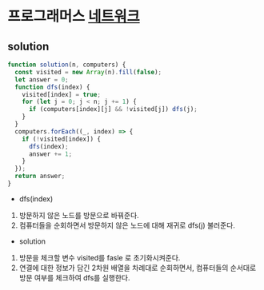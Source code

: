 # 프로그래머스 [네트워크](https://programmers.co.kr/learn/courses/30/lessons/43162)

## solution

```js
function solution(n, computers) {
  const visited = new Array(n).fill(false);
  let answer = 0;
  function dfs(index) {
    visited[index] = true;
    for (let j = 0; j < n; j += 1) {
      if (computers[index][j] && !visited[j]) dfs(j);
    }
  }
  computers.forEach((_, index) => {
    if (!visited[index]) {
      dfs(index);
      answer += 1;
    }
  });
  return answer;
}
```

- dfs(index)

1. 방문하지 않은 노드를 방문으로 바꿔준다.
2. 컴퓨터들을 순회하면서 방문하지 않은 노드에 대해 재귀로 dfs(j) 불러준다.

- solution

1. 방문을 체크할 변수 visited를 fasle 로 초기화시켜준다.
2. 연결에 대한 정보가 담긴 2차원 배열을 차례대로 순회하면서, 컴퓨터들의 순서대로 방문 여부를 체크하여 dfs를 실행한다.
